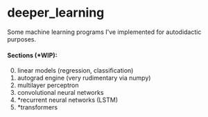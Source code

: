 # deeper_learning

Some machine learning programs I've implemented for autodidactic purposes.

#### Sections (*WIP):

0. linear models (regression, classification)
1. autograd engine (very rudimentary via numpy)
2. multilayer perceptron
3. convolutional neural networks
4. *recurrent neural networks (LSTM)
5. *transformers
